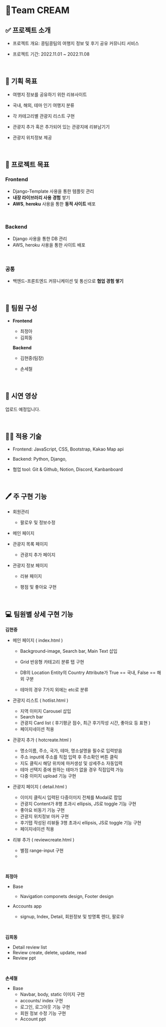 # 🍦Team CREAM

## ✅ 프로젝트 소개

- 프로젝트 개요: 콩팀콩팀의 여행지 정보 및 후기 공유 커뮤니티 서비스

- 프로젝트 기간:  2022.11.01 ~ 2022.11.08

<br>

## 🎯 기획 목표

- 여행지 정보를 공유하기 위한 리뷰사이트

- 국내, 해외, 테마 인기 여행지 분류

- 각 카테고리별 관광지 리스트 구현

- 관광지 추가 혹은 추가되어 있는 관광지에 리뷰남기기

- 관광지 위치정보 제공

<br>

## 🎯 프로젝트 목표

### Frontend

- Django-Template 사용을 통한 템플릿 관리
- **내장 라이브러리 사용 경험** 쌓기
- **AWS**, **heroku** 사용을 통한 **동적 사이트** 배포

<br>

### Backend

- Django 사용을 통한 DB 관리
- AWS, heroku 사용을 통한 사이트 배포

<br>

### 공통

- 백엔드-프론트엔드 커뮤니케이션 및 통신으로 **협업 경험 쌓기**

<br>

## 👥 팀원 구성

- **Frontend**

  - 최정아
  - 김희동

  **Backend**

  - 김현중(팀장)
  - 손세철
  
    <br>

## 🎥 시연 영상

업로드 예정입니다.

<br>

## 👨‍💻 적용 기술

- Frontend: JavaScript, CSS, Bootstrap, Kakao Map api

- Backend: Python, Django,

- 협업 tool: Git & Github, Notion, Discord, Kanbanboard

<br>

## 🖊 주 구현 기능

- 회원관리
  - 팔로우 및 정보수정

- 메인 페이지
- 관광지 목록 페이지
  - 관광지 추가 페이지

- 관광지 정보 페이지
  - 리뷰 페이지

  - 평점 및 좋아요 구현


<br>

## 💻 팀원별 상세 구현 기능

**김현중**

- 메인 페이지 ( index.html )

  - Background-image, Search bar, Main Text 삽입

  - Grid 반응형 카테고리 분류 탭 구현

  - DB의 Location Entity의 Country Attribute가 True == 국내, False == 해외 구분

  - 테마의 경우 7가지 외에는 etc로 분류

- 관광지 리스트 ( hotlist.html )
  - 지역 이미지 Carousel 삽입
  - Search bar
  - 관광지 Card list ( 후기평균 점수, 최근 후기작성 시간, 좋아요 등 표현 )
  - 페이지네이션 적용
- 관광지 추가 ( hotcreate.html )
  - 명소이름, 주소, 국가, 테마, 명소설명을 필수로 입력받음
  - 주소 input에 주소를 직접 입력 후 주소확인 버튼 클릭
  - 지도 클릭시 해당 위치에 마커생성 및 상세주소 자동입력
  - 테마 선택지 중에 원하는 테마가 없을 경우 직접입력 가능
  - 다중 이미지 upload 기능 구현

- 관광지 페이지 ( detail.html )
  - 이미지 클릭시 입력된 다중이미지 전체를 Modal로 팝업
  - 관광지 Content가 8행 초과시 ellipsis, JS로 toggle 기능 구현
  - 좋아요 비동기 기능 구현
  - 관광지 위치정보 마커 구현
  - 후기탭 작성된 리뷰들 3행 초과시 ellipsis, JS로 toggle 기능 구현
  - 페이지네이션 적용

- 리뷰 추가 ( reviewcreate.html )
  - 별점 range-input 구현
  - 


<br>

**최정아**

- Base
  - Navigation componets design, Footer design

- Accounts app
  - signup, Index, Detail, 회원정보 및 방명록 렌더, 팔로우


<br>

**김희동**

- Detail review list
- Review create, delete, update, read
- Review ppt

<br>

**손세철**

- Base
  - Navbar, body, static 이미지 구현
  - accounts/ index 구현
  - 로그인, 로그아웃 기능 구현
  - 회원 정보 수정 기능 구현
  - Account ppt